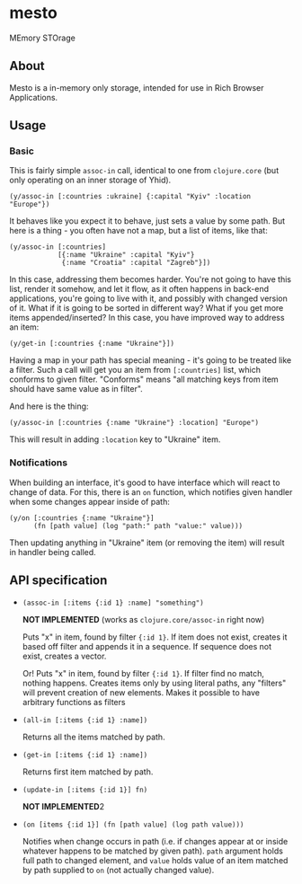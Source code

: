 # mesto

MEmory STOrage

## About

Mesto is a in-memory only storage, intended for use in Rich Browser
Applications.


## Usage

### Basic

This is fairly simple `assoc-in` call, identical to one from `clojure.core` (but
only operating on an inner storage of Yhid).

    (y/assoc-in [:countries :ukraine] {:capital "Kyiv" :location "Europe"})

It behaves like you expect it to behave, just sets a value by some path. But
here is a thing - you often have not a map, but a list of items, like that:

    (y/assoc-in [:countries]
                [{:name "Ukraine" :capital "Kyiv"}
                 {:name "Croatia" :capital "Zagreb"}])

In this case, addressing them becomes harder. You're not going to have this
list, render it somehow, and let it flow, as it often happens in back-end
applications, you're going to live with it, and possibly with changed version of
it. What if it is going to be sorted in different way? What if you get more
items appended/inserted? In this case, you have improved way to address an item:

    (y/get-in [:countries {:name "Ukraine"}])

Having a map in your path has special meaning - it's going to be treated like a
filter. Such a call will get you an item from `[:countries]` list, which
conforms to given filter. "Conforms" means "all matching keys from item should
have same value as in filter".

And here is the thing:

    (y/assoc-in [:countries {:name "Ukraine"} :location] "Europe")

This will result in adding `:location` key to "Ukraine" item.

### Notifications

When building an interface, it's good to have interface which will react to
change of data. For this, there is an `on` function, which notifies given
handler when some changes appear inside of path:

    (y/on [:countries {:name "Ukraine"}]
          (fn [path value] (log "path:" path "value:" value)))

Then updating anything in "Ukraine" item (or removing the item) will result in
handler being called.


## API specification

- `(assoc-in [:items {:id 1} :name] "something")`

  **NOT IMPLEMENTED** (works as `clojure.core/assoc-in` right now)

  Puts "x" in item, found by filter `{:id 1}`. If item does not exist, creates
  it based off filter and appends it in a sequence. If sequence does not exist,
  creates a vector.

  Or! Puts "x" in item, found by filter `{:id 1}`. If filter find no match,
  nothing happens. Creates items only by using literal paths, any "filters" will
  prevent creation of new elements. Makes it possible to have arbitrary
  functions as filters

- `(all-in [:items {:id 1} :name])`

  Returns all the items matched by path.

- `(get-in [:items {:id 1} :name])`

  Returns first item matched by path.

- `(update-in [:items {:id 1}] fn)`

  **NOT IMPLEMENTED**2

- `(on [items {:id 1}] (fn [path value] (log path value)))`

  Notifies when change occurs in path (i.e. if changes appear at or inside
  whatever happens to be matched by given path). `path` argument holds full path
  to changed element, and `value` holds value of an item matched by path
  supplied to `on` (not actually changed value).

